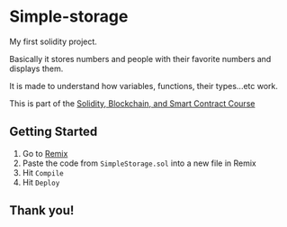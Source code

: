 # Simple-storage
My first solidity project.

Basically it stores numbers and people with their favorite numbers and displays them.

It is made to understand how variables, functions, their types...etc work.

This is part of the [Solidity, Blockchain, and Smart Contract Course](https://www.youtube.com/watch?v=M576WGiDBdQ&t=7352s&ab_channel=freeCodeCamp.org)

## Getting Started

1. Go to [Remix](https://remix.ethereum.org/)
2. Paste the code from `SimpleStorage.sol` into a new file in Remix
3. Hit `Compile`
4. Hit `Deploy`

## Thank you!

